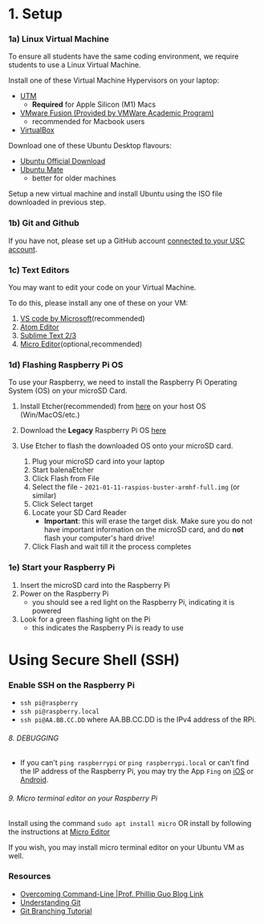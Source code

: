 # 1. Setup
### 1a) Linux Virtual Machine

To ensure all students have the same coding environment, we require students to use a Linux Virtual Machine.

Install one of these Virtual Machine Hypervisors on your laptop:
- [UTM](https://mac.getutm.app/)
    - **Required** for Apple Silicon (M1) Macs
- [VMware Fusion (Provided by VMWare Academic Program)](https://viterbiit.usc.edu/services/hardware-software/vmware-academic-program/)
    - recommended for Macbook users
- [VirtualBox](https://www.virtualbox.org/wiki/Downloads)

Download one of these Ubuntu Desktop flavours:
- [Ubuntu Official Download](https://ubuntu.com/download/desktop#download)
- [Ubuntu Mate](https://ubuntu-mate.org/download/)
  - better for older machines

Setup a new virtual machine and install Ubuntu using the ISO file downloaded in previous step.

### 1b) Git and Github

If you have not, please set up a GitHub account [connected to your USC account](https://bytes.usc.edu/github-signup/).

### 1c) Text Editors 

You may want to edit your code on your Virtual Machine.

To do this, please install any one of these on your VM:
1. [VS code by Microsoft](https://code.visualstudio.com/)(recommended)
2. [Atom Editor](https://atom.io/)
3. [Sublime Text 2/3](https://www.sublimetext.com/)
4. [Micro Editor](https://micro-editor.github.io)(optional,recommended)
 
### 1d) Flashing Raspberry Pi OS

To use your Raspberry, we need to install the Raspberry Pi Operating System (OS) on your microSD Card.

1. Install Etcher(recommended) from [here](https://www.balena.io/etcher/) on your host OS (Win/MacOS/etc.)
<!-- In future, if Etcher ends support, we may opt to use `sudo apt install rpi-imager` on the Ubuntu VM -->

2. Download the **Legacy** Raspberry Pi OS [here](https://www.raspberrypi.com/software/operating-systems/#raspberry-pi-os-legacy)

3. Use Etcher to flash the downloaded OS onto your microSD card.
    1. Plug your microSD card into your laptop
    2. Start balenaEtcher
    3. Click Flash from File
    4. Select the file - `2021-01-11-raspios-buster-armhf-full.img` (or similar)
    5. Click Select target
    6. Locate your SD Card Reader
        - **Important**: this will erase the target disk. Make sure you do not have important information on the microSD card, and do **not** flash your computer's hard drive!
    7. Click Flash and wait till it the process completes 


### 1e) Start your Raspberry Pi
1. Insert the microSD card into the Raspberry Pi
2. Power on the Raspberry Pi
    -  you should see a red light on the Raspberry Pi, indicating it is powered
3. Look for a green flashing light on the Pi
    - this indicates the Raspberry Pi is ready to use

# Using Secure Shell (SSH)
### Enable SSH on the Raspberry Pi
- `ssh pi@raspberry`
- `ssh pi@raspberry.local`
- `ssh pi@AA.BB.CC.DD` where AA.BB.CC.DD is the IPv4 address of the RPi.


###### 8. DEBUGGING
- If you can't `ping raspberrypi` or `ping raspberrypi.local` or can't find the IP address of the Raspberry Pi, you may try the App `Fing` on [iOS](https://apps.apple.com/us/app/fing-network-scanner/id430921107) or [Android](https://play.google.com/store/apps/details?id=com.overlook.android.fing&hl=en_US&gl=US).


###### 9. Micro terminal editor on your Raspberry Pi

Install using the command `sudo apt install micro` OR
install by following the instructions at [Micro Editor](https://micro-editor.github.io/)

If you wish, you may install micro terminal editor on your Ubuntu VM as well. 

### Resources
- [Overcoming Command-Line |Prof. Phillip Guo Blog Link](https://pg.ucsd.edu/command-line-bullshittery.htm)
- [Understanding Git](https://hackernoon.com/understanding-git-fcffd87c15a3)
- [Git Branching Tutorial](https://learngitbranching.js.org/)

